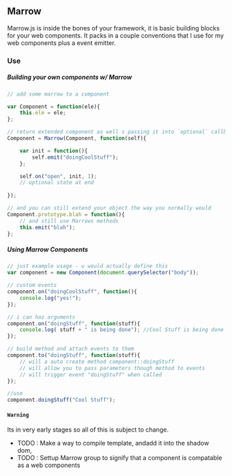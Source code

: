 ## Marrow

Marrow.js is inside the bones of your framework, it is basic building blocks for your web components. It packs in a couple conventions that I use for my web components plus a event emitter.

### Use

##### Building your own components w/ Marrow

```javascript
// add some marrow to a component

var Component = function(ele){
	this.ele = ele;
};

// return extended component as well s passing it into `optional` callback;
Component = Marrow(Component, function(self){

	var init = function(){
		self.emit("doingCoolStuff");
	};

	self.on("open", init, 1);
	// optional state at end
	
});

// and you can still extend your object the way you normally would
Component.prototype.blah = function(){
	// and still use Marrows methods
	this.emit("blah");
};

```

##### Using Marrow Components

```javascript
// just example usage - u would actually define this
var component = new Component(document.querySelector("body"));

// custom events
component.on("doingCoolStuff", function(){
	console.log("yes!");
});

// i can haz arguments
component.on("doingStuff", function(stuff){
	console.log( stuff + " is being done"); //Cool Stuff is being done
});

// build method and attach events to them
component.to("doingStuff", function(stuff){
	// will a auto create method component::doingStuff
	// will allow you to pass parameters though method to events
	// will trigger event "doingStuff" when called
});

//use
component.doingStuff("Cool Stuff");

```

#### `Warning`


Its in very early stages so all of this is subject to change.

- TODO : Make a way to compile template, andadd it into the shadow dom,
- TODO : Settup Marrow group to signify that a component is compatable as a web components
